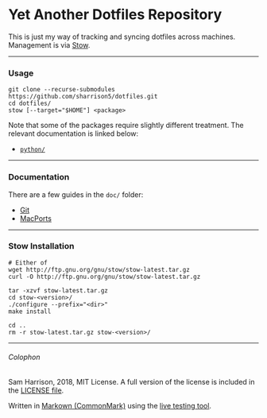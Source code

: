 # Yet Another Dotfiles Repository

This is just my way of tracking and syncing dotfiles across machines.
Management is via [Stow](https://www.gnu.org/software/stow/).

--------------------

### Usage

```
git clone --recurse-submodules https://github.com/sharrison5/dotfiles.git
cd dotfiles/
stow [--target="$HOME"] <package>
```

Note that some of the packages require slightly different treatment. The
relevant documentation is linked below:
 + [`python/`](python/README.md)

--------------------

### Documentation

There are a few guides in the `doc/` folder:
 + [Git](doc/Git.md)
 + [MacPorts](doc/MacPorts.md)

--------------------

### Stow Installation

```
# Either of
wget http://ftp.gnu.org/gnu/stow/stow-latest.tar.gz
curl -O http://ftp.gnu.org/gnu/stow/stow-latest.tar.gz

tar -xzvf stow-latest.tar.gz
cd stow-<version>/
./configure --prefix="<dir>"
make install

cd ..
rm -r stow-latest.tar.gz stow-<version>/
```

--------------------

###### Colophon
Sam Harrison, 2018, MIT License.
A full version of the license is included in the [LICENSE file](LICENSE).

Written in [Markown (CommonMark)](http://commonmark.org/) using the
[live testing tool](http://try.commonmark.org/).
